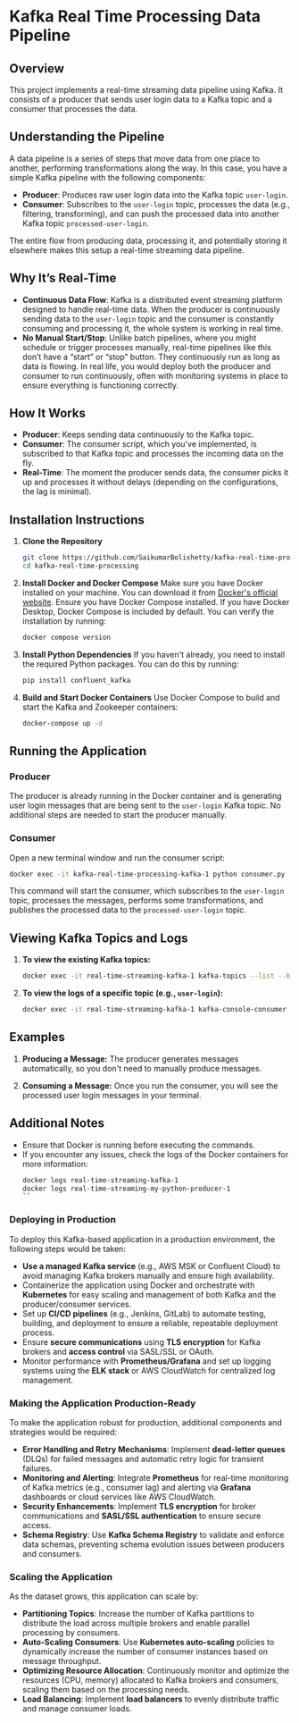 
# Kafka Real Time Processing Data Pipeline

## Overview
This project implements a real-time streaming data pipeline using Kafka. It consists of a producer that sends user login data to a Kafka topic and a consumer that processes the data.

## Understanding the Pipeline
A data pipeline is a series of steps that move data from one place to another, performing transformations along the way. In this case, you have a simple Kafka pipeline with the following components:
- **Producer**: Produces raw user login data into the Kafka topic `user-login`.
- **Consumer**: Subscribes to the `user-login` topic, processes the data (e.g., filtering, transforming), and can push the processed data into another Kafka topic `processed-user-login`.

The entire flow from producing data, processing it, and potentially storing it elsewhere makes this setup a real-time streaming data pipeline.

## Why It’s Real-Time
- **Continuous Data Flow**: Kafka is a distributed event streaming platform designed to handle real-time data. When the producer is continuously sending data to the `user-login` topic and the consumer is constantly consuming and processing it, the whole system is working in real time.
- **No Manual Start/Stop**: Unlike batch pipelines, where you might schedule or trigger processes manually, real-time pipelines like this don’t have a “start” or “stop” button. They continuously run as long as data is flowing. In real life, you would deploy both the producer and consumer to run continuously, often with monitoring systems in place to ensure everything is functioning correctly.

## How It Works
- **Producer**: Keeps sending data continuously to the Kafka topic.
- **Consumer**: The consumer script, which you've implemented, is subscribed to that Kafka topic and processes the incoming data on the fly.
- **Real-Time**: The moment the producer sends data, the consumer picks it up and processes it without delays (depending on the configurations, the lag is minimal).


## Installation Instructions
1. **Clone the Repository**
   ```bash
   git clone https://github.com/SaikumarBolishetty/kafka-real-time-processing.git
   cd kafka-real-time-processing
   ```

2. **Install Docker and Docker Compose**
   Make sure you have Docker installed on your machine. You can download it from [Docker's official website](https://www.docker.com/get-started).
   Ensure you have Docker Compose installed. If you have Docker Desktop, Docker Compose is included by default. You can verify the installation by running:
   ```bash
   docker compose version
   ```

3. **Install Python Dependencies**
   If you haven't already, you need to install the required Python packages. You can do this by running:
   ```bash
   pip install confluent_kafka
   ```

4. **Build and Start Docker Containers**
   Use Docker Compose to build and start the Kafka and Zookeeper containers:
   ```bash
   docker-compose up -d
   ```

## Running the Application
### Producer
The producer is already running in the Docker container and is generating user login messages that are being sent to the `user-login` Kafka topic. No additional steps are needed to start the producer manually.

### Consumer
Open a new terminal window and run the consumer script:
```bash
docker exec -it kafka-real-time-processing-kafka-1 python consumer.py
```
This command will start the consumer, which subscribes to the `user-login` topic, processes the messages, performs some transformations, and publishes the processed data to the `processed-user-login` topic.

## Viewing Kafka Topics and Logs
1. **To view the existing Kafka topics:**
   ```bash
   docker exec -it real-time-streaming-kafka-1 kafka-topics --list --bootstrap-server localhost:9092
   ```

2. **To view the logs of a specific topic (e.g., `user-login`):**
   ```bash
   docker exec -it real-time-streaming-kafka-1 kafka-console-consumer --topic user-login --from-beginning --bootstrap-server localhost:9092
   ```

## Examples
1. **Producing a Message:**
   The producer generates messages automatically, so you don't need to manually produce messages.

2. **Consuming a Message:**
   Once you run the consumer, you will see the processed user login messages in your terminal.

## Additional Notes
- Ensure that Docker is running before executing the commands.
- If you encounter any issues, check the logs of the Docker containers for more information:
   ```bash
   docker logs real-time-streaming-kafka-1
   docker logs real-time-streaming-my-python-producer-1
   ``
   
### Deploying in Production
To deploy this Kafka-based application in a production environment, the following steps would be taken:
- **Use a managed Kafka service** (e.g., AWS MSK or Confluent Cloud) to avoid managing Kafka brokers manually and ensure high availability.
- Containerize the application using Docker and orchestrate with **Kubernetes** for easy scaling and management of both Kafka and the producer/consumer services.
- Set up **CI/CD pipelines** (e.g., Jenkins, GitLab) to automate testing, building, and deployment to ensure a reliable, repeatable deployment process.
- Ensure **secure communications** using **TLS encryption** for Kafka brokers and **access control** via SASL/SSL or OAuth.
- Monitor performance with **Prometheus/Grafana** and set up logging systems using the **ELK stack** or AWS CloudWatch for centralized log management.

### Making the Application Production-Ready
To make the application robust for production, additional components and strategies would be required:
- **Error Handling and Retry Mechanisms**: Implement **dead-letter queues** (DLQs) for failed messages and automatic retry logic for transient failures.
- **Monitoring and Alerting**: Integrate **Prometheus** for real-time monitoring of Kafka metrics (e.g., consumer lag) and alerting via **Grafana** dashboards or cloud services like AWS CloudWatch.
- **Security Enhancements**: Implement **TLS encryption** for broker communications and **SASL/SSL authentication** to ensure secure access.
- **Schema Registry**: Use **Kafka Schema Registry** to validate and enforce data schemas, preventing schema evolution issues between producers and consumers.

### Scaling the Application
As the dataset grows, this application can scale by:
- **Partitioning Topics**: Increase the number of Kafka partitions to distribute the load across multiple brokers and enable parallel processing by consumers.
- **Auto-Scaling Consumers**: Use **Kubernetes auto-scaling** policies to dynamically increase the number of consumer instances based on message throughput.
- **Optimizing Resource Allocation**: Continuously monitor and optimize the resources (CPU, memory) allocated to Kafka brokers and consumers, scaling them based on the processing needs.
- **Load Balancing**: Implement **load balancers** to evenly distribute traffic and manage consumer loads.